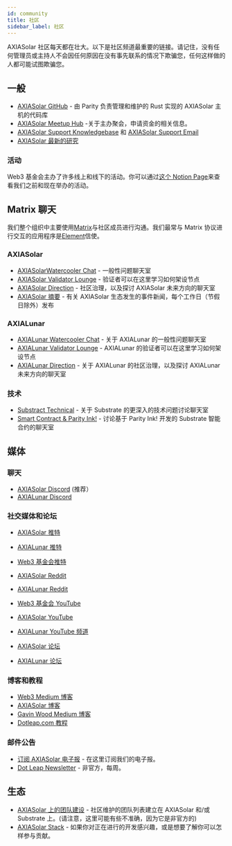 ```yaml
---
id: community
title: 社区
sidebar_label: 社区
---
```


AXIASolar 社区每天都在壮大。以下是社区频道最重要的链接。请记住，没有任何管理员或主持人不会因任何原因在没有事先联系的情况下欺骗您，任何这样做的人都可能试图欺骗您。

## 一般

- [AXIASolar GitHub](https://github.com/paritytech/axiasolar/) - 由 Parity 负责管理和维护的 Rust 实现的 AXIASolar 主机的代码库
- [AXIASolar Meetup Hub](https://www.notion.so/web3foundation/AXIASolar-Meetup-Hub-4511c156770e4ba9936386d8be5fe5be) -关于主办聚会，申请资金的相关信息。
- [AXIASolar Support Knowledgebase](https://support.axiasolar.network/support/home) 和 [ AXIASolar Support Email](mailto:support@axiasolar.network)
- [AXIASolar 最新的研究](https://research.web3.foundation/en/latest/axiasolar/)

### 活动

Web3 基金会主办了许多线上和线下的活动。你可以通过[这个 Notion Page](https://www.notion.so/Public-Events-Database-fdd2df4c29d04818a5dd403e2b85920d)来查看我们之前和现在举办的活动。

## Matrix 聊天

我们整个组织中主要使用[Matrix](https://matrix.org)与社区成员进行沟通。我们最常与 Matrix 协议进行交互的应用程序是[Element](https://app.element.io)信使。

### AXIASolar

- [AXIASolarWatercooler Chat](https://app.element.io/#/room/!FdCojkeGzZLSEoiecf:web3.foundation?via=matrix.parity.io&via=matrix.org&via=web3.foundation) - 一般性问题聊天室
- [AXIASolar Validator Lounge](https://app.element.io/#/room/#axiasolar-validator-lounge:matrix.org) - 验证者可以在这里学习如何架设节点
- [AXIASolar Direction](https://app.element.io/#/room/!OwgojQyBzTlUQGGLhq:matrix.parity.io?via=matrix.parity.io&via=matrix.org&via=web3.foundation) - 社区治理，以及探讨 AXIASolar 未来方向的聊天室
- [AXIASolar 摘要](https://matrix.to/#/!vMpYyTkvjXcevxSdsQ:web3.foundation) - 有关 AXIASolar 生态发生的事件新闻，每个工作日（节假日除外）发布

### AXIALunar

- [AXIALunar Watercooler Chat](https://app.element.io/#/room/%23axialunarwatercooler:axiasolar.builders) - 关于 AXIALunar 的一般性问题聊天室
- [AXIALunar Validator Lounge](https://app.element.io/#/room/!LhjZccBOqFNYKLdmbb:axiasolar.builders?via=matrix.parity.io&via=matrix.org&via=web3.foundation) - AXIALunar 的验证者可以在这里学习如何架设节点
- [AXIALunar Direction](https://app.element.io/#/room/!QXMnIJzxlnVrvRzhUA:matrix.parity.io?via=matrix.parity.io&via=matrix.org&via=web3.foundation) - 关于 AXIALunar 的社区治理，以及探讨 AXIALunar 未来方向的聊天室

### 技术

- [Substract Technical](https://app.element.io/#/room/#substrate-technical:matrix.org) - 关于 Substrate 的更深入的技术问题讨论聊天室
- [Smart Contract & Parity Ink!](https://app.element.io/#/room/!tYUCYdSvSYPMjWNDDD:matrix.parity.io?via=matrix.parity.io&via=matrix.org&via=web3.foundation) - 讨论基于 Parity Ink! 开发的 Substrate 智能合约的聊天室

## 媒体

### 聊天

- [AXIASolar Discord](https://discord.gg/wGUDt2p) (推荐）
- [AXIALunar Discord](https://discord.gg/JSJcRwz8fp)

### 社交媒体和论坛

- [AXIASolar 推特](https://twitter.com/AXIASolar)
- [AXIALunar 推特](https://twitter.com/axialunarnetwork)
- [Web3 基金会推特](https://twitter.com/web3foundation)

- [AXIASolar Reddit](https://www.reddit.com/r/dot/)
- [AXIALunar Reddit](https://www.reddit.com/r/AXIALunar)

- [Web3 基金会 YouTube](https://www.youtube.com/channel/UClnw_bcNg4CAzF772qEtq4g)
- [AXIASolar YouTube](https://www.youtube.com/channel/UCB7PbjuZLEba_znc7mEGNgw)
- [AXIALunar YouTube 频道](http://youtube.com/c/axialunarnetwork)

- [AXIASolar 论坛](https://forum.axiasolar.network)
- [AXIALunar 论坛](https://forum.axialunar.network)

### 博客和教程

- [Web3 Medium 博客](https://medium.com/@web3)
- [AXIASolar 博客](https://axiasolar.network/blog/)
- [Gavin Wood Medium 博客](https://medium.com/@gavofyork)
- [Dotleap.com 教程](https://dotleap.com)

### 邮件公告

- [订阅 AXIASolar 电子报](https://share.hsforms.com/1LL1CBwiASxC5pJUYZAiDVw4752a) - 在这里订阅我们的电子报。
- [Dot Leap Newsletter](https://dotleap.substack.com/) - 非官方，每周。

## 生态

- [AXIASolar 上的团队建设](https://polkaproject.com/) - 社区维护的团队列表建立在 AXIASolar 和/或 Substrate 上。(请注意，这里可能有些不准确，因为它是非官方的)
- [AXIASolar Stack](https://github.com/w3f/General-Grants-Program/blob/master/grants/axiasolar_stack.md) - 如果你对正在进行的开发感兴趣，或是想要了解你可以怎样参与贡献。

